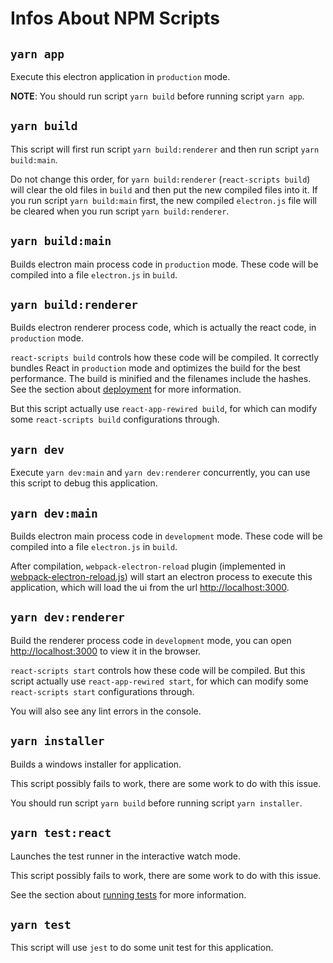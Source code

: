# Infos About NPM Scripts
## `yarn app`

Execute this electron application in `production` mode.

**NOTE**: You should run script `yarn build` before running script `yarn app`.

## `yarn build`

This script will first run script `yarn build:renderer` and then run script `yarn build:main`.

Do not change this order, for `yarn build:renderer` (`react-scripts build`) will clear the old files in `build` and then put the new compiled files into it. If you run script `yarn build:main` first, the new compiled `electron.js` file will be cleared when you run script `yarn build:renderer`.

## `yarn build:main`

Builds electron main process code in `production` mode. These code will be compiled into a file `electron.js` in `build`.

## `yarn build:renderer`

Builds electron renderer process code, which is actually the react code, in `production` mode.

`react-scripts build` controls how these code will be compiled. It correctly bundles React in `production` mode and optimizes the build for the best performance. The build is minified and the filenames include the hashes. See the section about [deployment](https://facebook.github.io/create-react-app/docs/deployment) for more information.

But this script actually use `react-app-rewired build`, for which can modify some `react-scripts build` configurations through.

## `yarn dev`

Execute `yarn dev:main` and `yarn dev:renderer` concurrently, you can use this script to debug this application.

## `yarn dev:main`

Builds electron main process code in `development` mode. These code will be compiled into a file `electron.js` in `build`.

After compilation, `webpack-electron-reload` plugin (implemented in [webpack-electron-reload.js](../configs/webpack-electron-reload.js)) will start an electron process to execute this application, which will load the ui from the url [http://localhost:3000](http://localhost:3000).

## `yarn dev:renderer`

Build the renderer process code in `development` mode, you can open [http://localhost:3000](http://localhost:3000) to view it in the browser.

`react-scripts start` controls how these code will be compiled. But this script actually use `react-app-rewired start`, for which can modify some `react-scripts start` configurations through.

You will also see any lint errors in the console.

## `yarn installer`

Builds a windows installer for application.

This script possibly fails to work, there are some work to do with this issue.

You should run script `yarn build` before running script `yarn installer`.

## `yarn test:react`

Launches the test runner in the interactive watch mode.

This script possibly fails to work, there are some work to do with this issue.

See the section about [running tests](https://facebook.github.io/create-react-app/docs/running-tests) for more information.

## `yarn test`

This script will use `jest` to do some unit test for this application.
